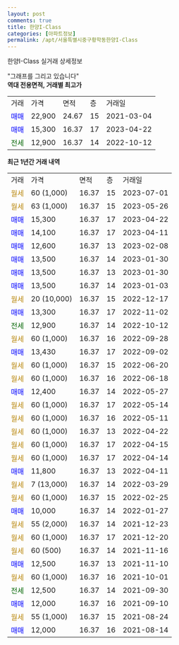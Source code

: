 ```yaml
---
layout: post
comments: true
title: 한양I-Class
categories: [아파트정보]
permalink: /apt/서울특별시중구황학동한양I-Class
---
```


한양I-Class 실거래 상세정보

<script type="text/javascript">
  google.charts.load('current', {'packages':['line', 'corechart']});
  google.charts.setOnLoadCallback(drawChart);

  function drawChart() {
    var data = new google.visualization.DataTable();
    data.addColumn('date', '거래일');
    data.addColumn('number', "매매");
    data.addColumn('number', "전세");
    data.addColumn('number', "전매");

    data.addRows([[new Date(Date.parse("2023-07-01")), null, null, null], [new Date(Date.parse("2023-05-26")), null, null, null], [new Date(Date.parse("2023-04-22")), 15300, null, null], [new Date(Date.parse("2023-04-11")), 14100, null, null], [new Date(Date.parse("2023-02-08")), 12600, null, null], [new Date(Date.parse("2023-01-30")), 13500, null, null], [new Date(Date.parse("2023-01-30")), 13500, null, null], [new Date(Date.parse("2023-01-03")), 13500, null, null], [new Date(Date.parse("2022-12-17")), null, null, null], [new Date(Date.parse("2022-11-02")), 13300, null, null], [new Date(Date.parse("2022-10-12")), null, 12900, null], [new Date(Date.parse("2022-09-28")), null, null, null], [new Date(Date.parse("2022-09-02")), 13430, null, null], [new Date(Date.parse("2022-06-20")), null, null, null], [new Date(Date.parse("2022-06-18")), null, null, null], [new Date(Date.parse("2022-05-27")), 12400, null, null], [new Date(Date.parse("2022-05-14")), null, null, null], [new Date(Date.parse("2022-05-11")), null, null, null], [new Date(Date.parse("2022-04-22")), null, null, null], [new Date(Date.parse("2022-04-15")), null, null, null], [new Date(Date.parse("2022-04-14")), null, null, null], [new Date(Date.parse("2022-04-11")), 11800, null, null], [new Date(Date.parse("2022-03-29")), null, null, null], [new Date(Date.parse("2022-02-25")), null, null, null], [new Date(Date.parse("2022-01-27")), 10000, null, null], [new Date(Date.parse("2021-12-23")), null, null, null], [new Date(Date.parse("2021-12-20")), null, null, null], [new Date(Date.parse("2021-11-16")), null, null, null], [new Date(Date.parse("2021-11-10")), 12500, null, null], [new Date(Date.parse("2021-10-01")), null, null, null], [new Date(Date.parse("2021-09-30")), null, 12500, null], [new Date(Date.parse("2021-09-10")), 12000, null, null], [new Date(Date.parse("2021-08-24")), null, null, null], [new Date(Date.parse("2021-08-14")), 12000, null, null]]);

    var options = {
      hAxis: {
        format: 'yyyy/MM/dd'
      },    
      lineWidth: 0,
      pointsVisible: true,    
      title: '최근 1년간 유형별 실거래가 분포',
      legend: { position: 'bottom' }
    };

    var formatter = new google.visualization.NumberFormat({pattern:'###,###'} );
    formatter.format(data, 1);
    formatter.format(data, 2);
    
    setTimeout(function() {
        var chart = new google.visualization.LineChart(document.getElementById('columnchart_material'));
        chart.draw(data, (options));
        document.getElementById('loading').style.display = 'none';
    }, 200);
  }
</script>


<div id="loading" style="z-index:20; display: block; margin-left: 0px">"그래프를 그리고 있습니다"</div>
<div id="columnchart_material" style="width: 95%; margin-left: 0px; display: block"></div>
<!-- contents start -->
<b>역대 전용면적, 거래별 최고가</b>
<table class="sortable">
    <tr>
      <td>거래</td>
      <td>가격</td>
      <td>면적</td>
      <td>층</td>
      <td>거래일</td>
    </tr>
        <tr>
          <td><a style="color: blue">매매</a></td>
          <td>22,900</td>
          <td>24.67</td>
          <td>15</td>
          <td>2021-03-04</td>
        </tr>            <tr>
          <td><a style="color: blue">매매</a></td>
          <td>15,300</td>
          <td>16.37</td>
          <td>17</td>
          <td>2023-04-22</td>
        </tr>        
        <tr>
              <td><a style="color: darkgreen">전세</a></td>
              <td>12,900</td>
              <td>16.37</td>
              <td>14</td>
              <td>2022-10-12</td>
            </tr>        
    
</table>

<b>최근 1년간 거래 내역</b>

<table class="sortable">
    <tr>
      <td>거래</td>
      <td>가격</td>
      <td>면적</td>
      <td>층</td>
      <td>거래일</td>
    </tr>
    <tr>
      <td><a style="color: darkgoldenrod">월세</a></td>
      <td>60 (1,000)</td>
      <td>16.37</td>
      <td>15</td>
      <td>2023-07-01</td>
    </tr>          <tr>
      <td><a style="color: darkgoldenrod">월세</a></td>
      <td>63 (1,000)</td>
      <td>16.37</td>
      <td>15</td>
      <td>2023-05-26</td>
    </tr>          <tr>
      <td><a style="color: blue">매매</a></td>
      <td>15,300</td>
      <td>16.37</td>
      <td>17</td>
      <td>2023-04-22</td>
    </tr>          <tr>
      <td><a style="color: blue">매매</a></td>
      <td>14,100</td>
      <td>16.37</td>
      <td>17</td>
      <td>2023-04-11</td>
    </tr>          <tr>
      <td><a style="color: blue">매매</a></td>
      <td>12,600</td>
      <td>16.37</td>
      <td>13</td>
      <td>2023-02-08</td>
    </tr>          <tr>
      <td><a style="color: blue">매매</a></td>
      <td>13,500</td>
      <td>16.37</td>
      <td>14</td>
      <td>2023-01-30</td>
    </tr>          <tr>
      <td><a style="color: blue">매매</a></td>
      <td>13,500</td>
      <td>16.37</td>
      <td>13</td>
      <td>2023-01-30</td>
    </tr>          <tr>
      <td><a style="color: blue">매매</a></td>
      <td>13,500</td>
      <td>16.37</td>
      <td>14</td>
      <td>2023-01-03</td>
    </tr>          <tr>
      <td><a style="color: darkgoldenrod">월세</a></td>
      <td>20 (10,000)</td>
      <td>16.37</td>
      <td>15</td>
      <td>2022-12-17</td>
    </tr>          <tr>
      <td><a style="color: blue">매매</a></td>
      <td>13,300</td>
      <td>16.37</td>
      <td>17</td>
      <td>2022-11-02</td>
    </tr>          <tr>
      <td><a style="color: darkgreen">전세</a></td>
      <td>12,900</td>
      <td>16.37</td>
      <td>14</td>
      <td>2022-10-12</td>
    </tr>          <tr>
      <td><a style="color: darkgoldenrod">월세</a></td>
      <td>60 (1,000)</td>
      <td>16.37</td>
      <td>16</td>
      <td>2022-09-28</td>
    </tr>          <tr>
      <td><a style="color: blue">매매</a></td>
      <td>13,430</td>
      <td>16.37</td>
      <td>17</td>
      <td>2022-09-02</td>
    </tr>          <tr>
      <td><a style="color: darkgoldenrod">월세</a></td>
      <td>60 (1,000)</td>
      <td>16.37</td>
      <td>15</td>
      <td>2022-06-20</td>
    </tr>          <tr>
      <td><a style="color: darkgoldenrod">월세</a></td>
      <td>60 (1,000)</td>
      <td>16.37</td>
      <td>16</td>
      <td>2022-06-18</td>
    </tr>          <tr>
      <td><a style="color: blue">매매</a></td>
      <td>12,400</td>
      <td>16.37</td>
      <td>14</td>
      <td>2022-05-27</td>
    </tr>          <tr>
      <td><a style="color: darkgoldenrod">월세</a></td>
      <td>60 (1,000)</td>
      <td>16.37</td>
      <td>17</td>
      <td>2022-05-14</td>
    </tr>          <tr>
      <td><a style="color: darkgoldenrod">월세</a></td>
      <td>60 (1,000)</td>
      <td>16.37</td>
      <td>16</td>
      <td>2022-05-11</td>
    </tr>          <tr>
      <td><a style="color: darkgoldenrod">월세</a></td>
      <td>60 (1,000)</td>
      <td>16.37</td>
      <td>13</td>
      <td>2022-04-22</td>
    </tr>          <tr>
      <td><a style="color: darkgoldenrod">월세</a></td>
      <td>60 (1,000)</td>
      <td>16.37</td>
      <td>17</td>
      <td>2022-04-15</td>
    </tr>          <tr>
      <td><a style="color: darkgoldenrod">월세</a></td>
      <td>60 (1,000)</td>
      <td>16.37</td>
      <td>17</td>
      <td>2022-04-14</td>
    </tr>          <tr>
      <td><a style="color: blue">매매</a></td>
      <td>11,800</td>
      <td>16.37</td>
      <td>13</td>
      <td>2022-04-11</td>
    </tr>          <tr>
      <td><a style="color: darkgoldenrod">월세</a></td>
      <td>7 (13,000)</td>
      <td>16.37</td>
      <td>14</td>
      <td>2022-03-29</td>
    </tr>          <tr>
      <td><a style="color: darkgoldenrod">월세</a></td>
      <td>60 (1,000)</td>
      <td>16.37</td>
      <td>15</td>
      <td>2022-02-25</td>
    </tr>          <tr>
      <td><a style="color: blue">매매</a></td>
      <td>10,000</td>
      <td>16.37</td>
      <td>14</td>
      <td>2022-01-27</td>
    </tr>          <tr>
      <td><a style="color: darkgoldenrod">월세</a></td>
      <td>55 (2,000)</td>
      <td>16.37</td>
      <td>14</td>
      <td>2021-12-23</td>
    </tr>          <tr>
      <td><a style="color: darkgoldenrod">월세</a></td>
      <td>60 (1,000)</td>
      <td>16.37</td>
      <td>17</td>
      <td>2021-12-20</td>
    </tr>          <tr>
      <td><a style="color: darkgoldenrod">월세</a></td>
      <td>60 (500)</td>
      <td>16.37</td>
      <td>14</td>
      <td>2021-11-16</td>
    </tr>          <tr>
      <td><a style="color: blue">매매</a></td>
      <td>12,500</td>
      <td>16.37</td>
      <td>13</td>
      <td>2021-11-10</td>
    </tr>          <tr>
      <td><a style="color: darkgoldenrod">월세</a></td>
      <td>60 (1,000)</td>
      <td>16.37</td>
      <td>16</td>
      <td>2021-10-01</td>
    </tr>          <tr>
      <td><a style="color: darkgreen">전세</a></td>
      <td>12,500</td>
      <td>16.37</td>
      <td>14</td>
      <td>2021-09-30</td>
    </tr>          <tr>
      <td><a style="color: blue">매매</a></td>
      <td>12,000</td>
      <td>16.37</td>
      <td>16</td>
      <td>2021-09-10</td>
    </tr>          <tr>
      <td><a style="color: darkgoldenrod">월세</a></td>
      <td>55 (1,000)</td>
      <td>16.37</td>
      <td>15</td>
      <td>2021-08-24</td>
    </tr>          <tr>
      <td><a style="color: blue">매매</a></td>
      <td>12,000</td>
      <td>16.37</td>
      <td>16</td>
      <td>2021-08-14</td>
    </tr>      </table>
<!-- contents end -->    


